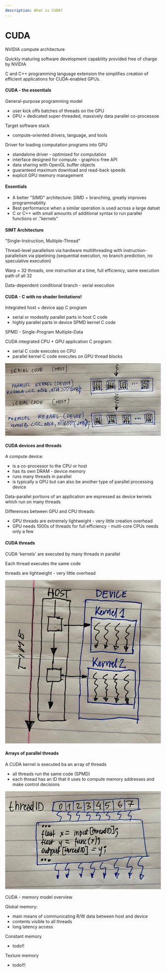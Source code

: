 ```yaml
---
description: What is CUDA?
---
```


# CUDA

NVIDIA compute architecture

Quickly maturing software development capability provided free of charge by NVIDIA

C and C++ programming language extension the simplifies creation of efficient applications for CUDA-enabled GPUs.



#### CUDA - the essentials

General-purpose programming model

* user kick offs batches of threads on the GPU
* GPU = dedicated super-threaded, massively data parallel co-processoe

Target software stack

* compute-oriented drivers, language, and tools

Driver for loading computation programs into GPU

* standalone driver - optimised for computation
* interface designed for compute - graphics-free API
* data sharing with OpenGL buffer objects
* guaranteed maximum download and read-back speeds
* explicit GPU memory management



#### Essentials

* A better "SIMD" architecture: SIMD + branching, greatly improves programmability
* Best performance when a similar operation is used across a large datset
* C or C++ with small amounts of additional syntax to run parallel functions or ."kernels"

#### SIMT Architecture

"Single-Instruction, Multiple-Thread"

Thread-level parallelism via hardware multithreading with instruction-parallelism via pipelining \(sequential execution, no branch prediction, no speculative execution\)

Warp = 32 threads, one instruction at a time, full efficiency, same execution path of all 32

Data-dependent conditional branch - serial execution



#### CUDA - C with no shader limitations!

Integrated host + device app C program

* serial or modestly parallel parts in host C code
* highly parallel parts in device SPMD kernel C code

SPMD - Single-Program Multiple-Data

CUDA integrated CPU + GPU application C program:

* serial C code executes on CPU
* parallel kernel C code executes on GPU thread blocks

![Code execution flow](../.gitbook/assets/cuda_execution_flow.jpeg)



#### CUDA devices and threads

A compute device:

* is a co-processor to the CPU or host
* has its own DRAM - device memory
* runs many threads in parallel
* is typically a GPU but can also be another type of parallel processing device

Data-parallel portions of an application are expressed as device kernels which run on many threads

Differences between GPU and CPU threads:

* GPU threads are extremely lightweight - very little creation overhead
* GPU needs 1000s of threads for full efficiency - multi-core CPUs needs only a few



#### CUDA threads

CUDA 'kernels' are executed by many threads in parallel

Each thread executes the same code

threads are lightweight - very little overhead

![](../.gitbook/assets/cuda_exec_2.jpeg)



#### Arrays of parallel threads

A CUDA kernel is executed ba an array of threads

* all threads run the same code \(SPMD\)
* each thread has an ID that it uses to compute memory addresses and make control decisions

![CUDA - threads processing array](../.gitbook/assets/cuda_array.jpeg)



CUDA - memory model overview

Global memory:

* main means of communicating R/W data between host and device
* contents visible to all threads
* long latency access

Constant memory

* todo!!

Texture memory

* todo!!!







 







